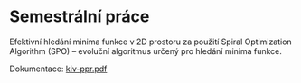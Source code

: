 # Semestrální práce
Efektivní hledání minima funkce v 2D prostoru za použití Spiral Optimization Algorithm (SPO) – evoluční algoritmus určený pro hledání minima funkce.

Dokumentace: [kiv-ppr.pdf](doc/kiv-ppr.pdf)